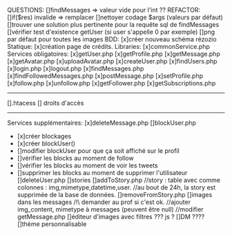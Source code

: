 QUESTIONS:
[]findMessages => valeur vide pour l'int ??
REFACTOR:
[]if($res) invalide => remplacer
[]nettoyer codage $args (valeurs par défaut)
[]trouver une solution plus pertinente pour la requête sql de findMessages
[]vérifier test d'existence getUser (si user s'appelle 0 par exemple)
[]png par défaut pour toutes les images
BDD:
[x]créer nouveau schéma rézozio
Statique:
[x]création page de crédits.
Libraries:
[x]commonService.php
Services obligatoires:
[x]getUser.php
[x]getProfile.php
[x]getMessage.php
[x]getAvatar.php
[x]uploadAvatar.php
[x]createUser.php
[x]findUsers.php
[x]login.php
[x]logout.php
[x]findMessages.php
[x]findFollowedMessages.php
[x]postMessage.php
[x]setProfile.php
[x]follow.php
[x]unfollow.php
[x]getFollower.php
[x]getSubscriptions.php
****************************
[].htacess
[] droits d'accès
****************************
Services supplémentaires:
[x]deleteMessage.php
[]blockUser.php
  * [x]créer blockages
  * [x]créer blockUser()
  * []modifier blockUser pour que ça soit affiché sur le profil
  * []vérifier les blocks au moment de follow
  * []vérifier les blocks au moment de voir les tweets
  * []supprimer les blocks au moment de supprimer l'utilisateur
[]deleteUser.php
[]stories
  []addToStory.php
  //story : table avec comme colonnes : img,mimetype,datetime,user.
  //au bout de 24h, la story est supprimée de la base de données.
  []removeFromStory.php
[]images dans les messages /!\ demander au prof si c'est ok.
  //ajouter img_content, mimetype à messages (peuvent être null)
  //modifier getMessage.php
[]éditeur d'images avec filtres
  ??? js ?
[]DM
  ????
[]thème personnalisable
